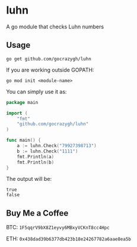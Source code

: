 # luhn
A go module that checks Luhn numbers

## Usage

```
go get github.com/gocrazygh/luhn
```

If you are working outside GOPATH:
```
go mod init <module-name>
```

You can simply use it as:
```go
package main

import (
	"fmt"
	"github.com/gocrazygh/luhn"
)

func main() {
	a := luhn.Check("79927398713")
	b := luhn.Check("1111")
	fmt.Println(a)
	fmt.Println(b)
}
```

The output will be:
```
true
false
```
## Buy Me a Coffee
BTC: `1F5qqrV9bX8Z1eyvy6MBxyVCKnT8cc4Hpc`

ETH: `0x438dad39b6377db423b18e24267782a6aae8ea5b`
